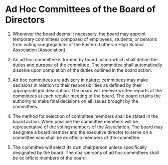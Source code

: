 # Ad Hoc Committees of the Board of Directors

1. Whenever the board deems it necessary, the board may appoint temporary committees composed of employees, students, or persons from voting congregations of the Eastern Lutheran High School Association (Association). 

1. An ad hoc committee is formed by board action which shall define the duties and purpose of the committee. The committee shall automatically dissolve upon completion of the duties outlined in the board action. 

1. Ad hoc committees are advisory in nature; committees may make decisions in relation to their responsibilities as defined by their appropriate job description. The board will receive written reports of the committees at each regular meeting of the board. The board retains the authority to make final decisions on all issues brought by the committees. 

1. The method for selection of committee members shall be stated in the board action. When possible the committee members will be representative of the voting members of the Association. The board may designate a board member and the executive director to serve on a committee who shall be ex officio members of the committee.

1. The committee will select its own chairperson unless specifically designated by the board. The chairpersons of ad hoc committees shall be ex officio members of the board.
